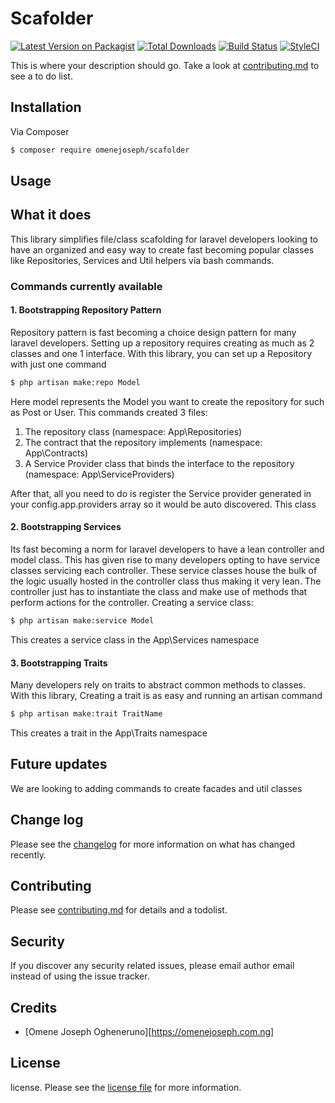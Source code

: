 # Scafolder

[![Latest Version on Packagist][ico-version]][link-packagist]
[![Total Downloads][ico-downloads]][link-downloads]
[![Build Status][ico-travis]][link-travis]
[![StyleCI][ico-styleci]][link-styleci]

This is where your description should go. Take a look at [contributing.md](contributing.md) to see a to do list.

## Installation

Via Composer

``` bash
$ composer require omenejoseph/scafolder
```
## Usage

## What it does
This library simplifies file/class scafolding for laravel developers looking to have an organized and easy way to
create fast becoming popular classes like Repositories, Services and Util helpers via bash commands.

### Commands currently available
#### 1. Bootstrapping Repository Pattern
Repository pattern is fast becoming a choice design pattern for many laravel developers. Setting up a repository requires creating as 
much as 2 classes and one 1 interface. With this library, you can set up a Repository with just one command
``` bash
$ php artisan make:repo Model
```
Here model represents the Model you want to create the repository for such as Post or User. This commands created 3 files:
1. The repository class (namespace: App\Repositories)
2. The contract that the repository implements (namespace: App\Contracts)
3. A Service Provider class that binds the interface to the repository (namespace: App\ServiceProviders)

After that, all you need to do is register the Service provider generated in your config.app.providers array so it would be auto discovered.
This class

#### 2. Bootstrapping Services
Its fast becoming a norm for laravel developers to have a lean controller and model class. This has given rise to many developers opting 
to have service classes servicing each controller. These service classes house the bulk of the logic usually hosted in the controller
class thus making it very lean. The controller just has to instantiate the class and make use of methods that perform actions for the
controller. Creating a service class:
``` bash
$ php artisan make:service Model
```
This creates a service class in the App\Services namespace

#### 3. Bootstrapping Traits
Many developers rely on traits to abstract common methods to classes. With this library, Creating a trait is as easy and running an artisan command
``` bash
$ php artisan make:trait TraitName
```
This creates a trait in the App\Traits namespace

## Future updates
We are looking to adding commands to create facades and util classes

## Change log

Please see the [changelog](changelog.md) for more information on what has changed recently.


## Contributing

Please see [contributing.md](contributing.md) for details and a todolist.

## Security

If you discover any security related issues, please email author email instead of using the issue tracker.

## Credits

- [Omene Joseph Ogheneruno][https://omenejoseph.com.ng]

## License

license. Please see the [license file](license.md) for more information.

[ico-version]: https://img.shields.io/packagist/v/omenejoseph/scafolder.svg?style=flat-square
[ico-downloads]: https://img.shields.io/packagist/dt/omenejoseph/scafolder.svg?style=flat-square
[ico-travis]: https://img.shields.io/travis/omenejoseph/scafolder/master.svg?style=flat-square
[ico-styleci]: https://styleci.io/repos/12345678/shield

[link-packagist]: https://packagist.org/packages/omenejoseph/scafolder
[link-downloads]: https://packagist.org/packages/omenejoseph/scafolder
[link-travis]: https://travis-ci.org/omenejoseph/scafolder
[link-styleci]: https://styleci.io/repos/12345678
[link-author]: https://github.com/omenejoseph
[link-contributors]: ../../contributors
